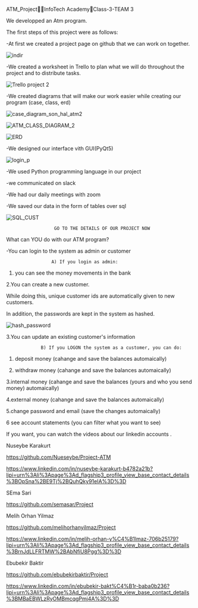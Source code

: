 ATM_ProjectInfoTech AcademyClass-3-TEAM 3

We developped an Atm program.



The first steps of this project were as follows:

-At  first we  created a project page on github that we can work on together.


![indir](https://user-images.githubusercontent.com/119568441/222584305-1c9cc4b8-1d68-4e0e-9906-89633a85707f.png)

-We created a worksheet in Trello to plan what we will do throughout the project and to distribute tasks.


![Trello project 2](https://user-images.githubusercontent.com/119568441/222584630-c15ed6a8-6f31-48bc-9e37-6bcff6274bbd.png)

-We created diagrams that will make our work easier while creating our program (case, class, erd)


![case_diagram_son_hal_atm2](https://user-images.githubusercontent.com/119568441/222584688-876bc816-a70c-41e6-beab-69acabcd2319.png)

![ATM_CLASS_DIAGRAM_2](https://user-images.githubusercontent.com/119568441/222584721-d1393409-31eb-4f62-9904-00c9b55636bf.png)

![ERD](https://user-images.githubusercontent.com/119568441/222584745-bc0f8ef7-592f-4309-b25d-62e977edd2fa.png)

-We designed our interface vith GUI(PyQt5)


![login_p](https://user-images.githubusercontent.com/119568441/222584845-e3d9d012-cdc7-41bc-ad55-1531545d2773.png)


-We used Python programming language in our project


-we communicated on slack


-We had our daily meetings with zoom


-We saved our data in the form of tables over sql


![SQL_CUST](https://user-images.githubusercontent.com/119568441/222585093-ba8a2532-061d-4deb-8202-d711eba74228.png)


                      GO TO THE DETAILS OF OUR PROJECT NOW
		      

What can YOU do with our ATM program?


-You can login to the system as admin or customer


                     A) If you login as admin:
		     
		     
1. you can see the money movements in the bank
 

2.You can create a new customer.

While doing this, unique customer ids are automatically given to new customers.

In addition, the passwords are kept in the system as hashed.


![hash_password](https://user-images.githubusercontent.com/119568441/222585948-9151fde5-2dcd-4fb8-9a3f-f239969f9ca8.png)


3.You can update an existing customer's information


                 B) If you LOGON the system as a customer, you can do:
		 
		 
1. deposit money (cahange and save the balances automaically)
 
 
2. withdraw money  (cahange and save the balances automaically)
 
 
3.internal money   (cahange and save the balances (yours and who you send money) automaically)


4.external money   (cahange and save the balances automaically)


5.change password and email    (save the changes automaically)


6 see account statements      (you can filter what you want to see)


If you want, you can watch the videos about our linkedin accounts .



Nuseybe Karakurt    


https://github.com/Nueseybe/Project-ATM             


https://www.linkedin.com/in/nuseybe-karakurt-b4782a21b?lipi=urn%3Ali%3Apage%3Ad_flagship3_profile_view_base_contact_details%3BOpSna%2BE9Tj%2BQuhQky91eIA%3D%3D



SEma Sari             


https://github.com/semasar/Project



Melih Orhan Yilmaz   


https://github.com/melihorhanyilmaz/Project


https://www.linkedin.com/in/melih-orhan-y%C4%B1lmaz-706b25179?lipi=urn%3Ali%3Apage%3Ad_flagship3_profile_view_base_contact_details%3BrnJdLLFRTMW%2BAbNfiU8Pgg%3D%3D



Ebubekir Baktir      


https://github.com/ebubekirbaktir/Project


https://www.linkedin.com/in/ebubekir-bakt%C4%B1r-baba0b236?lipi=urn%3Ali%3Apage%3Ad_flagship3_profile_view_base_contact_details%3BMBaEBWLzRyOMBmcqgPmj4A%3D%3D
